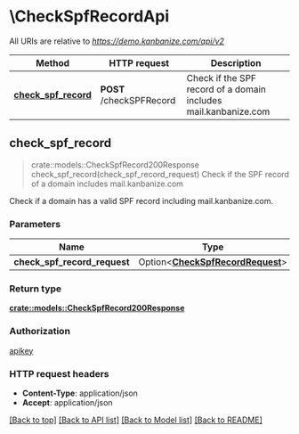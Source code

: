 # \CheckSpfRecordApi

All URIs are relative to *https://demo.kanbanize.com/api/v2*

Method | HTTP request | Description
------------- | ------------- | -------------
[**check_spf_record**](CheckSpfRecordApi.md#check_spf_record) | **POST** /checkSPFRecord | Check if the SPF record of a domain includes mail.kanbanize.com



## check_spf_record

> crate::models::CheckSpfRecord200Response check_spf_record(check_spf_record_request)
Check if the SPF record of a domain includes mail.kanbanize.com

Check if a domain has a valid SPF record including mail.kanbanize.com.

### Parameters


Name | Type | Description  | Required | Notes
------------- | ------------- | ------------- | ------------- | -------------
**check_spf_record_request** | Option<[**CheckSpfRecordRequest**](CheckSpfRecordRequest.md)> |  |  |

### Return type

[**crate::models::CheckSpfRecord200Response**](checkSPFRecord_200_response.md)

### Authorization

[apikey](../README.md#apikey)

### HTTP request headers

- **Content-Type**: application/json
- **Accept**: application/json

[[Back to top]](#) [[Back to API list]](../README.md#documentation-for-api-endpoints) [[Back to Model list]](../README.md#documentation-for-models) [[Back to README]](../README.md)

